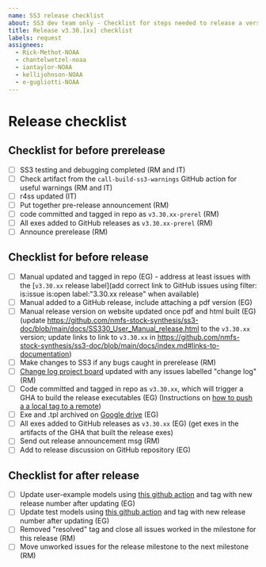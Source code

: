 ```yaml
---
name: SS3 release checklist
about: SS3 dev team only - Checklist for steps needed to release a version of SS3
title: Release v3.30.[xx] checklist
labels: request
assignees:
  - Rick-Methot-NOAA
  - chantelwetzel-noaa
  - iantaylor-NOAA
  - kellijohnson-NOAA
  - e-gugliotti-NOAA
---
```


# Release checklist

<!---Note all instances of xx should be replaced with the version number (e.g., the release for 3.30.20 would replace xx with 20)-->

## Checklist for before prerelease
- [ ] SS3 testing and debugging completed (RM and IT)
- [ ] Check artifact from the `call-build-ss3-warnings` GitHub action for useful warnings (RM and IT)
- [ ] r4ss updated (IT)
- [ ] Put together pre-release announcement (RM)
- [ ] code committed and tagged in repo as `v3.30.xx-prerel` (RM)
- [ ] All exes added to GitHub releases as `v3.30.xx-prerel` (RM)
- [ ] Announce prerelease (RM)

## Checklist for before release
- [ ] Manual updated and tagged in repo (EG) - address at least issues with the [`v3.30.xx` release label](add correct link to GitHub issues using filter: is:issue is:open label:"3.30.xx release" when available)
- [ ] Manual added to a GitHub release, include attaching a pdf version (EG)
- [ ] Manual release version on website updated once pdf and html built (EG) (update https://github.com/nmfs-stock-synthesis/ss3-doc/blob/main/docs/SS330_User_Manual_release.html to the `v3.30.xx` version; update links to link to `v3.30.xx` in https://github.com/nmfs-stock-synthesis/ss3-doc/blob/main/docs/index.md#links-to-documentation)
- [ ] Make changes to SS3 if any bugs caught in prerelease (RM)
- [ ] [Change log project board](https://github.com/orgs/nmfs-stock-synthesis/projects/11) updated with any issues labelled "change log" (RM)
- [ ] Code committed and tagged in repo as `v3.30.xx`, which will trigger a GHA to build the release executables (EG) (Instructions on [how to push a a local tag to a remote](https://github.com/nmfs-stock-synthesis/ss3-source-code/wiki/Stock-Synthesis:-practices-for-maintainers#how-to-push-a-local-tag-up-to-github))
- [ ] Exe and .tpl archived on [Google drive](https://drive.google.com/drive/folders/1Gh_dXi8v3rqawpwn2N6yaaEXZPq6G2io) (EG)
- [ ] All exes added to GitHub releases as `v3.30.xx` (EG) (get exes in the artifacts of the GHA that built the release exes)
- [ ] Send out release announcement msg (RM)
- [ ] Add to release discussion on GitHub repository (EG)

## Checklist for after release
- [ ] Update user-example models using [this github action](https://github.com/nmfs-stock-synthesis/ss3-user-examples/blob/main/R/update_examples.R) and tag with new release number after updating (EG)
- [ ] Update test models using [this github action](https://github.com/nmfs-stock-synthesis/ss3-test-models/actions/workflows/update-ss3-models.yml) and tag with new release number after updating (EG)
- [ ] Removed "resolved" tag and close all issues worked in the milestone for this release (RM)
- [ ] Move unworked issues for the release milestone to the next milestone (RM)
